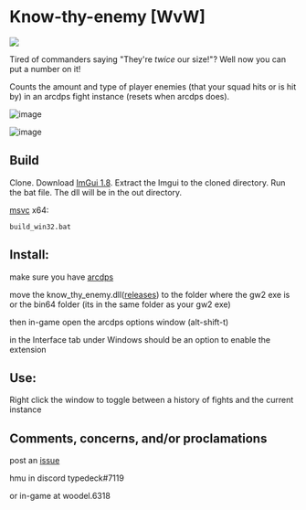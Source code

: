 # Know-thy-enemy [WvW]
[![](https://img.shields.io/github/downloads/typedeck0/know-thy-enemy/total?style=plastic)](../../releases)

Tired of commanders saying "They're *twice* our size!"? Well now you can put a number on it!

Counts the amount and type of player enemies (that your squad hits or is hit by) in an arcdps fight instance (resets when arcdps does).

![image](https://user-images.githubusercontent.com/113395677/189776525-a1103ead-7313-458a-83de-9befa86c714b.png)

![image](https://user-images.githubusercontent.com/113395677/189776559-de7d1981-8bff-4dd7-8f07-3062b602bf29.png)

## Build
Clone. Download [ImGui 1.8](https://github.com/ocornut/imgui/tree/v1.80). Extract the Imgui to the cloned directory. Run the bat file. The dll will be in the out directory.

[msvc](https://visualstudio.microsoft.com/downloads/#build-tools-for-visual-studio-2022) x64:
```
build_win32.bat
```

## Install:
make sure you have [arcdps](https://www.deltaconnected.com/arcdps/)

move the know_thy_enemy.dll([releases](../../releases)) to the folder where the gw2 exe is or the bin64 folder (its in the same folder as your gw2 exe)

then in-game open the arcdps options window (alt-shift-t)

in the Interface tab under Windows should be an option to enable the extension


## Use:
Right click the window to toggle between a history of fights and the current instance

## Comments, concerns, and/or proclamations

post an [issue](../../issues)

hmu in discord typedeck#7119

or in-game at woodel.6318
